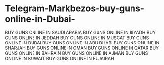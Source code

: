 # Telegram-Markbezos-buy-guns-online-in-Dubai-
BUY GUNS ONLINE IN SAUDI ARABIA BUY GUNS ONLINE IN RIYADH BUY GUNS ONLINE IN JEDDAH BUY GUNS ONLINE IN MUSCAT BUY GUNS ONLINE IN DUBAI  BUY GUNS ONLINE IN ABU DHABI BUY GUNS ONLINE IN SHARJAH BUY GUNS ONLINE IN OMAN BUY GUNS ONLINE IN QATAR BUY GUNS ONLINE IN BAHRAIN BUY GUNS ONLINE IN AJMAN BUY GUNS ONLINE IN KUWAIT BUY GUNS ONLINE IN FUJAIRAH
